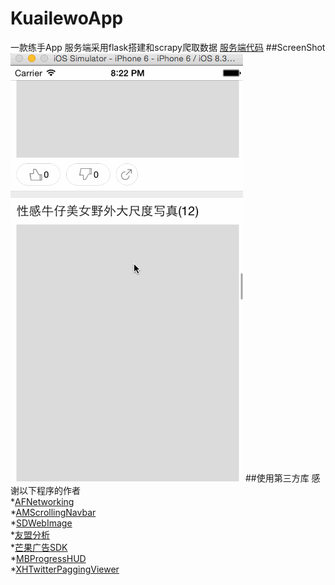 # KuailewoApp
一款练手App 服务端采用flask搭建和scrapy爬取数据 [服务端代码](https://github.com/zhaofucheng1129/KuailewoAppServer)
##ScreenShot
![pic1](ScreenShot.gif)
##使用第三方库
感谢以下程序的作者<br>
*[AFNetworking](https://github.com/AFNetworking/AFNetworking)<br>
*[AMScrollingNavbar](https://github.com/andreamazz/AMScrollingNavbar)<br>
*[SDWebImage](https://github.com/rs/SDWebImage)<br>
*[友盟分析](http://www.umeng.com/analytics)<br>
*[芒果广告SDK](http://www.adsmogo.com/)<br>
*[MBProgressHUD](https://github.com/jdg/MBProgressHUD)<br>
*[XHTwitterPaggingViewer](https://github.com/xhzengAIB/TwitterPaggingViewer)<br>
